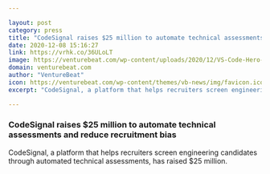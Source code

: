 ```yaml
---

layout: post
category: press
title: "CodeSignal raises $25 million to automate technical assessments and reduce recruitment bias"
date: 2020-12-08 15:16:27
link: https://vrhk.co/36ULoLT
image: https://venturebeat.com/wp-content/uploads/2020/12/VS-Code-Hero-Image-1-1-1536x1165-1.png?w=1200&strip=all
domain: venturebeat.com
author: "VentureBeat"
icon: https://venturebeat.com/wp-content/themes/vb-news/img/favicon.ico
excerpt: "CodeSignal, a platform that helps recruiters screen engineering candidates through automated technical assessments, has raised $25 million."

---
```


### CodeSignal raises $25 million to automate technical assessments and reduce recruitment bias

CodeSignal, a platform that helps recruiters screen engineering candidates through automated technical assessments, has raised $25 million.
